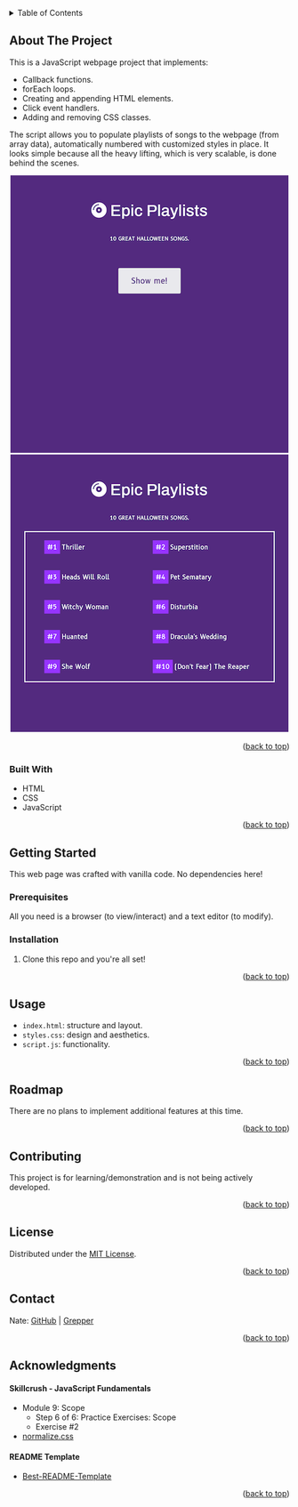 <a id="readme-top"></a>

<!-- TABLE OF CONTENTS -->
<details>
  <summary>Table of Contents</summary>
  <ol>
    <li>
      <a href="#about-the-project">About The Project</a>
      <ul>
        <li><a href="#built-with">Built With</a></li>
      </ul>
    </li>
    <li>
      <a href="#getting-started">Getting Started</a>
      <ul>
        <li><a href="#prerequisites">Prerequisites</a></li>
        <li><a href="#installation">Installation</a></li>
      </ul>
    </li>
    <li><a href="#usage">Usage</a></li>
    <li><a href="#roadmap">Roadmap</a></li>
    <li><a href="#contributing">Contributing</a></li>
    <li><a href="#license">License</a></li>
    <li><a href="#contact">Contact</a></li>
    <li><a href="#acknowledgments">Acknowledgments</a></li>
  </ol>
</details>

<!-- ABOUT THE PROJECT -->

## About The Project

This is a JavaScript webpage project that implements:

-   Callback functions.
-   forEach loops.
-   Creating and appending HTML elements.
-   Click event handlers.
-   Adding and removing CSS classes.

The script allows you to populate playlists of songs to the webpage (from array data), automatically numbered with customized styles in place. It looks simple because all the heavy lifting, which is very scalable, is done behind the scenes.

<div style="text-align:center;">

![screenshot1](screenshots/screenshot1.png "before")
![screenshot2](screenshots/screenshot2.png "after")

</div>

<p style="text-align:right;">(<a href="#readme-top">back to top</a>)</p>

### Built With

-   HTML
-   CSS
-   JavaScript

<p style="text-align:right;">(<a href="#readme-top">back to top</a>)</p>

<!-- GETTING STARTED -->

## Getting Started

This web page was crafted with vanilla code. No dependencies here!

### Prerequisites

All you need is a browser (to view/interact) and a text editor (to modify).

### Installation

1. Clone this repo and you're all set!

<p style="text-align:right;">(<a href="#readme-top">back to top</a>)</p>

<!-- USAGE EXAMPLES -->

## Usage

-   `index.html`: structure and layout.
-   `styles.css`: design and aesthetics.
-   `script.js`: functionality.

<p style="text-align:right;">(<a href="#readme-top">back to top</a>)</p>

<!-- ROADMAP -->

## Roadmap

There are no plans to implement additional features at this time.

<p style="text-align:right;">(<a href="#readme-top">back to top</a>)</p>

<!-- CONTRIBUTING -->

## Contributing

This project is for learning/demonstration and is not being actively developed.

<p style="text-align:right;">(<a href="#readme-top">back to top</a>)</p>

<!-- LICENSE -->

## License

Distributed under the [MIT License](https://choosealicense.com/licenses/mit/).

<p style="text-align:right;">(<a href="#readme-top">back to top</a>)</p>

<!-- CONTACT -->

## Contact

Nate: [GitHub](https://github.com/nvsmith) | [Grepper](https://www.grepper.com/profile/intra)

<p style="text-align:right;">(<a href="#readme-top">back to top</a>)</p>

<!-- ACKNOWLEDGMENTS -->

## Acknowledgments

#### Skillcrush - JavaScript Fundamentals

-   Module 9: Scope
    -   Step 6 of 6: Practice Exercises: Scope
    -   Exercise #2
-   [normalize.css](github.com/necolas/normalize.css)

#### README Template

-   [Best-README-Template](https://github.com/othneildrew/Best-README-Template/tree/master)

<p style="text-align:right;">(<a href="#readme-top">back to top</a>)</p>
